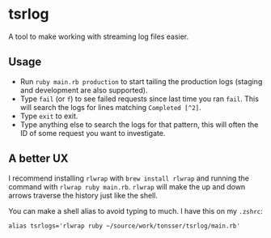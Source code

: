 # tsrlog

A tool to make working with streaming log files easier.

## Usage

- Run `ruby main.rb production` to start tailing the production logs (staging and development are also supported).
- Type `fail` (or `f`) to see failed requests since last time you ran `fail`. This will search the logs for lines matching `Completed [^2]`.
- Type `exit` to exit.
- Type anything else to search the logs for that pattern, this will often the ID of some request you want to investigate.

## A better UX

I recommend installing `rlwrap` with `brew install rlwrap` and running the command with `rlwrap ruby main.rb`. `rlwrap` will make the up and down arrows traverse the history just like the shell.

You can make a shell alias to avoid typing to much. I have this on my `.zshrc`:

```
alias tsrlogs='rlwrap ruby ~/source/work/tonsser/tsrlog/main.rb'
```
